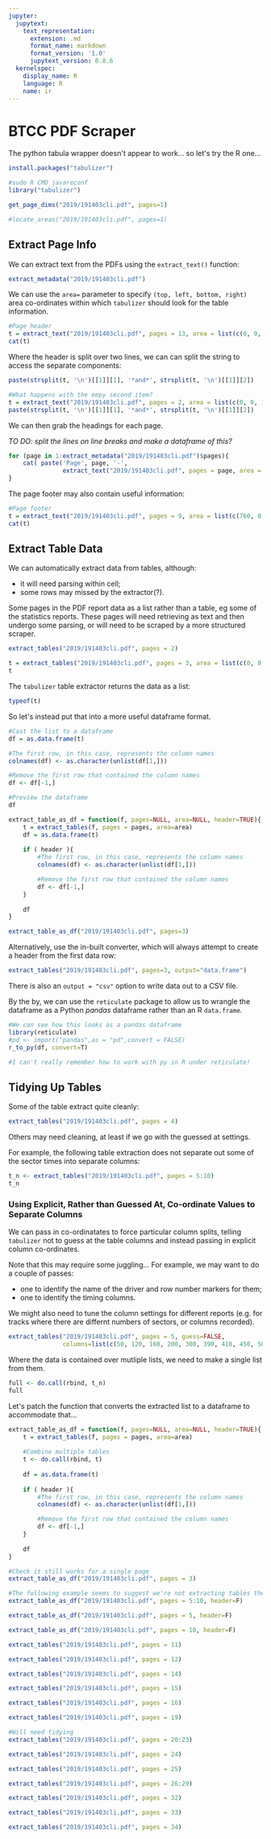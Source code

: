 ```yaml
---
jupyter:
  jupytext:
    text_representation:
      extension: .md
      format_name: markdown
      format_version: '1.0'
      jupytext_version: 0.8.6
  kernelspec:
    display_name: R
    language: R
    name: ir
---
```


# BTCC PDF Scraper


The python tabula wrapper doesn't appear to work... so let's try the R one...

```R
install.packages("tabulizer")
```

```R
#sudo R CMD javareconf
library("tabulizer")
```

```R
get_page_dims("2019/191403cli.pdf", pages=1)
```

```R
#locate_areas("2019/191403cli.pdf", pages=1)
```

## Extract Page Info

We can extract text from the PDFs using the `extract_text()` function:

```R
extract_metadata("2019/191403cli.pdf")
```

We can use the `area=` parameter to specify `(top, left, bottom, right)` area co-ordinates within which `tabulizer` should look for the table information.

```R
#Page header
t = extract_text("2019/191403cli.pdf", pages = 13, area = list(c(0, 0, 120, 600)))
cat(t)
```

Where the header is split over two lines, we can can split the string to access the separate components:

```R
paste(strsplit(t, '\n')[[1]][1], '*and*', strsplit(t, '\n')[[1]][2])
```

```R
#What happens with the empy second item?
t = extract_text("2019/191403cli.pdf", pages = 2, area = list(c(0, 0, 120, 600)))
paste(strsplit(t, '\n')[[1]][1], '*and*', strsplit(t, '\n')[[1]][2])
```

We can then grab the headings for each page. 

*TO DO: split the lines on line breaks and make a dataframe of this?*

```R
for (page in 1:extract_metadata("2019/191403cli.pdf")$pages){
    cat( paste('Page', page, '-',
               extract_text("2019/191403cli.pdf", pages = page, area = list(c(0, 0, 120, 600))), '\n' ))
}
```

The page footer may also contain useful information:

```R
#Page footer
t = extract_text("2019/191403cli.pdf", pages = 9, area = list(c(760, 0, 1000, 600)))
cat(t)
```

## Extract Table Data

We can automatically extract data from tables, although:

- it will need parsing within cell;
- some rows may missed by the extractor(?).

Some pages in the PDF report data as a list rather than a table, eg some of the statistics reports. These pages will need retrieving as text and then undergo some parsing, or will need to be scraped by a more structured scraper.

```R
extract_tables("2019/191403cli.pdf", pages = 2)
```

```R
t = extract_tables("2019/191403cli.pdf", pages = 3, area = list(c(0, 0, 595, 842)))
t
```

The `tabulizer` table extractor returns the data as a list:

```R
typeof(t)
```

So let's instead put that into a more useful dataframe format.

```R
#Cast the list to a dataframe
df = as.data.frame(t)

#The first row, in this case, represents the column names
colnames(df) <- as.character(unlist(df[1,]))

#Remove the first row that contained the column names
df <- df[-1,]

#Preview the dataframe
df
```

```R
extract_table_as_df = function(f, pages=NULL, area=NULL, header=TRUE){
    t = extract_tables(f, pages = pages, area=area)
    df = as.data.frame(t)
    
    if ( header ){
        #The first row, in this case, represents the column names
        colnames(df) <- as.character(unlist(df[1,]))

        #Remove the first row that contained the column names
        df <- df[-1,]
    }
    
    df
}
```

```R
extract_table_as_df("2019/191403cli.pdf", pages=3)
```

Alternatively, use the in-built converter, which will always attempt to create a header from the first data row:

```R
extract_tables("2019/191403cli.pdf", pages=3, output="data.frame")
```

There is also an `output = "csv"` option to write data out to a CSV file.


By the by, we can use the `reticulate` package to allow us to wrangle the dataframe as a Python *pandas* dataframe rather than an R `data.frame`.

```R
#We can see how this looks as a pandas dataframe
library(reticulate)
#pd <- import("pandas",as = "pd",convert = FALSE)
r_to_py(df, convert=T)

#I can't really remember how to work with py in R under reticulate!
```

## Tidying Up Tables

Some of the table extract quite cleanly:

```R
extract_tables("2019/191403cli.pdf", pages = 4)
```

Others may need cleaning, at least if we go with the guessed at settings.

For example, the following table extraction does not separate out some of the sector times into separate columns:

```R
t_n <- extract_tables("2019/191403cli.pdf", pages = 5:10)
t_n
```

### Using Explicit, Rather than Guessed At, Co-ordinate Values to Separate Columns

We can pass in co-ordinatates to force particular column splits, telling `tabulizer` not to guess at the table columns and instead passing in explicit column co-ordinates. 

Note that this may require some juggling... For example, we may want to do a couple of passes:

- one to identify the name of the driver and row number markers for them;
- one to identify the timing columns.

We might also need to tune the column settings for different reports (e.g. for tracks where there are differnt numbers of sectors, or columns recorded).

```R
extract_tables("2019/191403cli.pdf", pages = 5, guess=FALSE, 
               columns=list(c(50, 120, 160, 200, 300, 390, 410, 450, 500, 600)), output='data.frame')
```

Where the data is contained over mutliple lists, we need to make a single list from them.

```R
full <- do.call(rbind, t_n)
full
```

Let's patch the function that converts the extracted list to a dataframe to accommodate that...

```R
extract_table_as_df = function(f, pages=NULL, area=NULL, header=TRUE){
    t = extract_tables(f, pages = pages, area=area)
    
    #Combine multiple tables
    t <- do.call(rbind, t)
    
    df = as.data.frame(t)
    
    if ( header ){
        #The first row, in this case, represents the column names
        colnames(df) <- as.character(unlist(df[1,]))

        #Remove the first row that contained the column names
        df <- df[-1,]
    }
    
    df
}
```

```R
#Check it still works for a single page
extract_table_as_df("2019/191403cli.pdf", pages = 3)
```

```R
#The following example seems to suggest we're not extracting tables the same way...
extract_table_as_df("2019/191403cli.pdf", pages = 5:10, header=F)
```

```R
extract_table_as_df("2019/191403cli.pdf", pages = 5, header=F)
```

```R
extract_table_as_df("2019/191403cli.pdf", pages = 10, header=F)
```

```R
extract_tables("2019/191403cli.pdf", pages = 11)
```

```R
extract_tables("2019/191403cli.pdf", pages = 12)
```

```R
extract_tables("2019/191403cli.pdf", pages = 14)
```

```R
extract_tables("2019/191403cli.pdf", pages = 15)
```

```R
extract_tables("2019/191403cli.pdf", pages = 16)
```

```R
extract_tables("2019/191403cli.pdf", pages = 19)
```

```R
#Will need tidying
extract_tables("2019/191403cli.pdf", pages = 20:23)
```

```R
extract_tables("2019/191403cli.pdf", pages = 24)
```

```R
extract_tables("2019/191403cli.pdf", pages = 25)
```

```R
extract_tables("2019/191403cli.pdf", pages = 26:29)
```

```R
extract_tables("2019/191403cli.pdf", pages = 32)
```

```R
extract_tables("2019/191403cli.pdf", pages = 33)
```

```R
extract_tables("2019/191403cli.pdf", pages = 34)
```

```R

```

